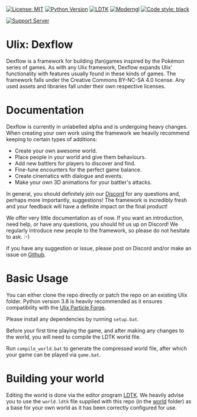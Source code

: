 [![License: MIT](https://img.shields.io/badge/License-MIT-yellow.svg)](https://opensource.org/licenses/MIT)
[![Python Version](https://img.shields.io/badge/python-3.8+-green.svg)](https://www.python.org/)
[![LDTK](https://img.shields.io/badge/awesomified_by-ldtk-orange.svg)](https://ldtk.io/)
[![Moderngl](https://img.shields.io/badge/powered_by-moderngl-red.svg)](https://github.com/moderngl/moderngl)
[![Code style: black](https://img.shields.io/badge/code%20style-black-000000.svg)](https://github.com/psf/black)

[![Support Server](https://img.shields.io/discord/762339140272128070.svg?label=Discord&logo=Discord&colorB=7289da&style=for-the-badge)](https://discord.gg/4EkvwQf2UT)

# Ulix: Dexflow
Dexflow is a framework for building (fan)games inspired by the Pokémon series of games.
As with any Ulix framework, Dexflow expands Ulix' functionality with features usually found in these kinds of games.
The framework falls under the Creative Commons BY-NC-SA 4.0 license. Any used assets and libraries fall under their own respective licenses.

# Documentation

Dexflow is currently in unlabelled alpha and is undergoing heavy changes. When creating your own work using the framework we heavily recommend keeping to certain types of additions:

- Create your own awesome world.
- Place people in your world and give them behaviours.
- Add new battlers for players to discover and find.
- Fine-tune encounters for the perfect game balance.
- Create cinematics with dialogue and events.
- Make your own 3D animations for your battler's attacks.

In general, you should definitely join our [Discord](https://discord.gg/4EkvwQf2UT) for any questions and, perhaps more importantly, suggestions! The framework is incredibly fresh and your feedback will have a definite impact on the final product!

We offer very little documentation as of now. If you want an introduction, need help, or have any questions, you should hit us up on Discord! We regularly introduce new people to the framework, so please do not hesitate to ask. :-)

If you have any suggestion or issue, please post on Discord and/or make an issue on [Github](https://github.com/Sipondo/ulix-dexflow/issues).

# Basic Usage
You can either clone the repo directly or patch the repo on an existing Ulix folder.
Python version 3.8 is heavily recommended as it ensures compatibility with the [Ulix Particle Forge](https://github.com/Sipondo/ulix-particle-forge).

Please install any dependencies by running `setup.bat`.

Before your first time playing the game, and after making any changes to the world, you will need to compile the LDTK world file.

Run `compile_world.bat` to generate the compressed world file, after which your game can be played via `game.bat`.

# Building your world

Editing the world is done via the editor program [LDTK](https://ldtk.io/). We heavily advise you to use the `world.ldtk` file supplied with this repo (in the [world](https://github.com/Sipondo/ulix-dexflow/tree/main/world) folder) as a base for your own world as it has been correctly configured for use.
